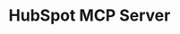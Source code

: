 ---
layout: marketing-feature
sitemap:
  exclude: 'no'
order: 30
server_type: local
description: "Connect your HubSpot data using Model Context Protocol."
title: HubSpot MCP Server
hero:
  title: HubSpot MCP Server
  description: Connect your HubSpot data using Model Context Protocol.
  image: /assets/images/marketing/hubspot-mcp-server-hero.jpg
  primary_button:
    text: Try It Free
    url: "https://app.chatterkb.com/auth/signup"
  secondary_button:
    text: Book a Demo
    url: "https://calendar.google.com/calendar/u/0/appointments/schedules/AcZssZ0oYQ10osj27ugUfwOrSoV893uJ-kWPhIKNBhII5bTlwc3j6HdkEunH29TciGeOttFjfxqEn92O"

features:
  section_title: Local MCP Bridge
  title: Connecting to HubSpot
  items:
    - side: left
      title: Setting Up Your HubSpot Integration
      description: To get started, you'll need to set up a private app in your HubSpot account.
      image: /assets/images/marketing/hubspot-mcp-server-step-1.webp # Placeholder image
      bullets:
        - Learn more about HubSpot's MCP Server from their [documentation](https://developers.hubspot.com/mcp)
        - Click on the button and **watch the video** for instructions on how to setup the app
      button:
        text: How To Setup HubSpot MCP
        url: https://developers.hubspot.com/mcp
    - side: right
      title: Update Your Local MCP Bridge
      description: You'll need to add an entry into the mcp-config.json file.
      code: |
        {
          "mcpServers": {
            "hubspotApi": {
              "command": "npx",
              "args": ["-y", "@hubspot/mcp-server"],
              "env": {
                "HUBSPOT_ACCESS_TOKEN": "your-hubspot-access-token"
              }
            }
          }
        }
      bullets:
        - Run the [MCP Bridge](/mcp-servers/local-mcp)
        - Locate the config file
        - Add the entry for HubSpot (remember to replace your access token)
      
    - side: left
      title: Restart the Local MCP Bridge
      description: Once the MCP Bridge loads, you'll see HubSpot and its tools listed in the window.
      image: "/assets/images/marketing/local-mcp-hero.png"
      bullets:
        - Remember to add your Local MCP Bridge to the list of MCP Servers in your knowledge base.
      button:
        text: Learn about Local MCP Bridge...
        url: /mcp-servers/local-mcp

show_workflow_library: false

cta:
  title: Connect Using MCP Today
  description: Unlock powerful automations through HubSpot's future MCP integration.
  primary_button:
    text: Try It Free
    url: "https://app.chatterkb.com/auth/signup"
  secondary_button:
    text: Book a Demo
    url: "https://calendar.google.com/calendar/u/0/appointments/schedules/AcZssZ0oYQ10os0gxZrUbzNEIvQZUJqLWVeGM"
---